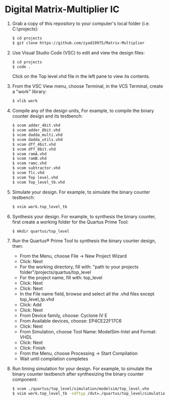 # Digital Matrix-Multiplier IC


1. Grab a copy of this repository to your computer's local folder (i.e. C:\projects):

    ```sh
    $ cd projects
    $ git clone https://github.com/zyad19975/Matrix-Multiplier
    ```
2. Use Visual Studio Code (VSC) to edit and view the design files:

    ```sh
    $ cd projects
    $ code .
    ```
    Click on the Top level.vhd file in the left pane to view its contents.
    
3. From the VSC View menu, choose Terminal, in the VCS Terminal, create a "work" library:

    ```sh
    $ vlib work
    ```
    
4. Compile any of the design units, For example, to compile the binary counter design and its testbench:

    ```sh
    $ vcom adder_4bit.vhd
    $ vcom adder_8bit.vhd
    $ vcom dadda_multi.vhd
    $ vcom dadda_utils.vhd
    $ vcom dff_4bit.vhd
    $ vcom dff_8bit.vhd
    $ vcom ramA.vhd
    $ vcom ramB.vhd
    $ vcom ramc.vhd
    $ vcom subtractor.vhd
    $ vcom Tlc.vhd
    $ vcom Top level.vhd
    $ vcom Top_level_tb.vhd
    ```
    
5. Simulate your design. For example, to simulate the binary counter testbench:

    ```sh
    $ vsim work.top_level_tb
    ```
    
6. Synthesis your design. For example, to synthesis the binary counter, first create a working folder for the Quartus Prime Tool:

    ```sh
    $ mkdir quartus/top_level
    ```

7.  Run the Quartus&reg; Prime Tool to synthesis the binary counter design, then:
    - From the Menu, choose File -> New Project Wizard
    - Click: Next
    - For the working directory, fill with: "path to your projects folder"/projects/quartus/top_level
    - For the project name, fill with: top_level
    - Click: Next
    - Click: Next
    - In the File name field, browse and select all the .vhd files except top_level_tp.vhd
    - Click: Add
    - Click: Next
    - From Device family, choose: Cyclone IV E
    - From Available devices, choose: EP4CE22F17C6
    - Click: Next
    - From Simulation, choose Tool Name: ModelSim-Intel and Format: VHDL
    - Click: Next
    - Click: Finish
    - From the Menu, choose Processing -> Start Compilation
    - Wait until compilation completes

8. Run timing simulation for your design. For example, to simulate the binary counter testbench after synthesizing the binary counter component:

    ```sh
    $ vcom ./quartus/top_level/simulation/modelsim/top_level.vho
    $ vsim work.top_level_tb -sdftyp /dut=./quartus/top_level/simulation/modelsim/top_level_vhd.sdo
    ```
